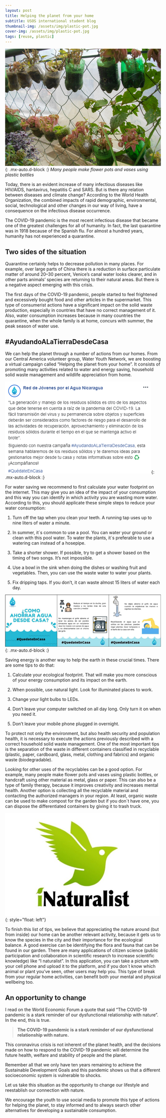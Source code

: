 ```yaml
---
layout: post
title: Helping the planet from your home
subtitle: USOS international student blog
thumbnail-img: /assets/img/plastic-pot.jpg
cover-img: /assets/img/plastic-pot.jpg
tags: [reuse, plastic]
---
```


![Plastic pot](/assets/img/plastic-pots.png){: .mx-auto.d-block :}
*Many people make flower pots and vases using plastic bottles*

Today, there is an evident increase of many infectious diseases like HIV/AIDS, hantavirus, hepatitis C and SARS. But is there any relation between diseases and climate change? According to the World Health Organization, the combined impacts of rapid demographic, environmental, social, technological and other changes in our way of living, have a consequence on the infectious disease occurrence.

The COVID-19 pandemic is the most recent infectious disease that became one of the greatest challenges for all of humanity. In fact, the last quarantine was in 1918 because of the Spanish flu. For almost a hundred years, humanity has not experienced a quarantine.

## Two sides of the situation
Quarantine certainly helps to decrease pollution in many places. For example, over large parts of China there is a reduction in surface particulate matter of around 20–30 percent, Venice’s canal water looks clearer, and in other parts animals’ species are returning to their natural areas. But there is a negative aspect emerging with this crisis.

The first days of the COVID-19 pandemic, people started to feel frightened and excessively bought food and other articles in the supermarket. This type of consumerist actions have a significant impact on the solid waste production, especially in countries that have no correct management of it. Also, water consumption increases because in many countries the quarantine, when the whole family is at home, concurs with summer, the peak season of water use.

## #AyudandoALaTierraDesdeCasa

We can help the planet through a number of actions from our homes. From our Central America volunteer group, Water Youth Network, we are boosting a virtual campaign called “Helping the planet from your home”. It consists of promoting many activities related to water and energy saving, household solid waste management and wildlife appreciation from home.

![rjxa-post](/assets/img/rjxa-0.png){: .mx-auto.d-block :}

For water saving we recommend to first calculate your water footprint on the internet.
This may give you an idea of the impact of your consumption and this way you can identify in which activity you are wasting more water. According to this, you should applicate these simple steps to reduce your water consumption:

1. Turn off the tap when you clean your teeth. A running tap uses up to nine liters of water a minute.

2. In summer, it´s common to use a pool. You can water your ground or clean with this pool water. To water the plants, it´s preferable to use a watering can instead of a hosepipe.

3. Take a shorter shower. If possible, try to get a shower based on the timing of two songs. It’s not impossible.

4. Use a bowl in the sink when doing the dishes or washing fruit and vegetables. Then, you can use the waste water to water your plants.

5. Fix dripping taps. If you don’t, it can waste almost 15 liters of water each day.

![rjxa-post](/assets/img/rjxa-1.png){: .mx-auto.d-block :}

Saving energy is another way to help the earth in these crucial times. There are some tips to do that:

1. Calculate your ecological footprint. That will make you more conscious of your energy consumption and its impact on the earth.

2. When possible, use natural light. Look for illuminated places to work.

3. Change your light bulbs to LEDs.

4. Don’t leave your computer switched on all day long. Only turn it on when you need it.

5. Don’t leave your mobile phone plugged in overnight.

To protect not only the environment, but also health security and population health, it is necessary to execute the actions previously described with a correct household solid waste management. One of the most important tips is the separation of the waste in different containers classified in recyclable (plastic, paper, cardboard, glass, metal, clothing and fabrics) and organic waste (biodegradable).

Looking for other uses of the recyclables can be a good option. For example, many people make flower pots and vases using plastic bottles, or handcraft using other material as metal, glass or paper. This can also be a type of family therapy, because it improves creativity and increases mental health. Another option is collecting all the recyclable material and contacting the authorized managers in your region. At least, organic waste can be used to make compost for the garden but if you don´t have one, you can dispose the differentiated containers by giving it to trash truck.

![i-naturalist](/assets/img/i-naturalist.jpeg){: style="float: left"}

To finish this list of tips, we believe that appreciating the nature around (but from inside) our home can be another relevant activity, because it gets us to know the species in the city and their importance for the ecological balance. A good exercise can be identifying the flora and fauna that can be found in our garden. There are many applications of citizen science (public participation and collaboration in scientific research to increase scientific knowledge) like “I naturalist”. In this application, you can take a picture with your cell phone and upload it to the platform, and if you don´t know which animal or plant you’ve seen, other users may help you. This type of break from your regular home activities, can benefit both your mental and physical wellbeing too.

## An opportunity to change

I read on the World Economic Forum a quote that said “The COVID-19 pandemic is a stark reminder of our dysfunctional relationship with nature”. In the end, this is true.

> **The COVID-19 pandemic is a stark reminder of our dysfunctional relationship with nature.**

This coronavirus crisis is not inherent of the planet health, and the decisions made on how to respond to the COVID-19 pandemic will determine the future health, welfare and stability of people and the planet.

Remember all that we only have ten years remaining to achieve the Sustainable Development Goals and this pandemic shows us that a different socioeconomic system is vulnerable to shocks.

Let us take this situation as the opportunity to change our lifestyle and reestablish our connection with nature.

We encourage the youth to use social media to promote this type of actions for helping the planet, to stay informed and to always search other alternatives for developing a sustainable consumption.

